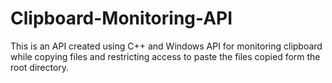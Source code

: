 # Clipboard-Monitoring-API
This is an API created using C++ and Windows API for monitoring clipboard while copying files and restricting access to paste the files copied form the root directory.
